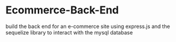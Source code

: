 # Ecommerce-Back-End
build the back end for an e-commerce site using express.js and the sequelize library to interact with the mysql database
